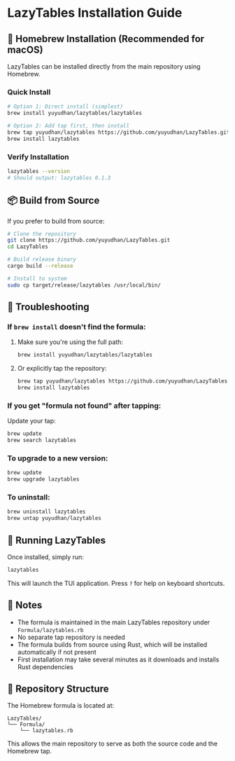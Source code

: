 # LazyTables Installation Guide

## 🍺 Homebrew Installation (Recommended for macOS)

LazyTables can be installed directly from the main repository using Homebrew.

### Quick Install

```bash
# Option 1: Direct install (simplest)
brew install yuyudhan/lazytables/lazytables

# Option 2: Add tap first, then install
brew tap yuyudhan/lazytables https://github.com/yuyudhan/LazyTables.git
brew install lazytables
```

### Verify Installation

```bash
lazytables --version
# Should output: lazytables 0.1.3
```

## 📦 Build from Source

If you prefer to build from source:

```bash
# Clone the repository
git clone https://github.com/yuyudhan/LazyTables.git
cd LazyTables

# Build release binary
cargo build --release

# Install to system
sudo cp target/release/lazytables /usr/local/bin/
```

## 🔧 Troubleshooting

### If `brew install` doesn't find the formula:

1. Make sure you're using the full path:
   ```bash
   brew install yuyudhan/lazytables/lazytables
   ```

2. Or explicitly tap the repository:
   ```bash
   brew tap yuyudhan/lazytables https://github.com/yuyudhan/LazyTables.git
   brew install lazytables
   ```

### If you get "formula not found" after tapping:

Update your tap:
```bash
brew update
brew search lazytables
```

### To upgrade to a new version:

```bash
brew update
brew upgrade lazytables
```

### To uninstall:

```bash
brew uninstall lazytables
brew untap yuyudhan/lazytables
```

## 🚀 Running LazyTables

Once installed, simply run:

```bash
lazytables
```

This will launch the TUI application. Press `?` for help on keyboard shortcuts.

## 📝 Notes

- The formula is maintained in the main LazyTables repository under `Formula/lazytables.rb`
- No separate tap repository is needed
- The formula builds from source using Rust, which will be installed automatically if not present
- First installation may take several minutes as it downloads and installs Rust dependencies

## 🔗 Repository Structure

The Homebrew formula is located at:
```
LazyTables/
└── Formula/
    └── lazytables.rb
```

This allows the main repository to serve as both the source code and the Homebrew tap.
